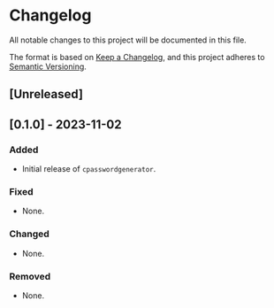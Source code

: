 # Changelog

All notable changes to this project will be documented in this file.

The format is based on [Keep a Changelog](https://keepachangelog.com/),
and this project adheres to [Semantic Versioning](https://semver.org/).

## [Unreleased]

## [0.1.0] - 2023-11-02

### Added

- Initial release of `cpasswordgenerator`.

### Fixed

- None.

### Changed

- None.

### Removed

- None.

